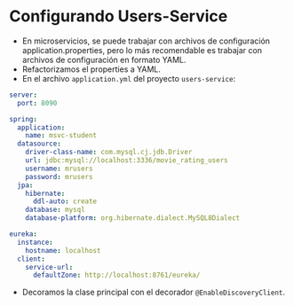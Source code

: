 # Configurando Users-Service
- En microservicios, se puede trabajar con archivos de configuración application.properties, pero lo más recomendable es trabajar con archivos de configuración en formato YAML.
- Refactorizamos el properties a YAML.
- En el archivo `application.yml` del proyecto `users-service`:
```yaml
server:
  port: 8090

spring:
  application:
    name: msvc-student
  datasource:
    driver-class-name: com.mysql.cj.jdb.Driver
    url: jdbc:mysql://localhost:3336/movie_rating_users
    username: mrusers
    password: mrusers
  jpa:
    hibernate:
      ddl-auto: create
    database: mysql
    database-platform: org.hibernate.dialect.MySQL8Dialect

eureka:
  instance:
    hostname: localhost
  client:
    service-url:
      defaultZone: http://localhost:8761/eureka/
```
- Decoramos la clase principal con el decorador `@EnableDiscoveryClient`.